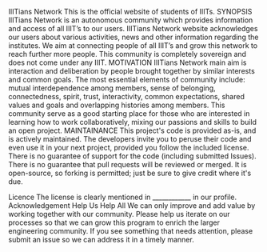 IIITians Network
This is the official website of students of IIITs.
SYNOPSIS
IIITians Network is an autonomous community which provides information and access of all IIIT’s to our users. IIITians Network website acknowledges our users about various activities, news and other information regarding the institutes. We aim at connecting people of all IIIT’s and grow this network to reach further more people. 
This community is completely sovereign and does not come under any IIIT.
MOTIVATION
IIITians Network main aim is interaction and deliberation by people brought together by similar interests and common goals.
The most essential elements of community include: mutual interdependence among members, sense of belonging, connectedness, spirit, trust, interactivity, common expectations, shared values and goals and overlapping histories among members.
This community serve as a good starting place for those who are interested in learning how to work collaboratively, mixing our passions and skills to build an open project. 
MAINTAINANCE
This project's code is provided as-is, and is actively maintained. The developers invite you to peruse their code and even use it in your next project, provided you follow the included license. There is no guarantee of support for the code (including submitted Issues). There is no guarantee that pull requests will be reviewed or merged. It is open-source, so forking is permitted; just be sure to give credit where it's due.

Licence 
The license is clearly mentioned in ____________ in our profile.
Acknowledgement
Help Us Help All
We can only improve and add value by working together with our community. Please help us iterate on our processes so that we can grow this program to enrich the larger engineering community. If you see something that needs attention, please submit an issue so we can address it in a timely manner.


